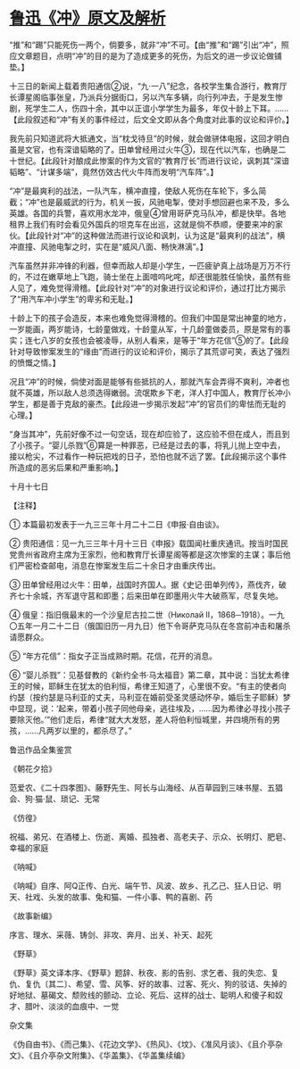 # [鲁迅《冲》原文及解析](https://www.vrrw.net/wx/8233.html)

“推”和“踢”只能死伤一两个，倘要多，就非“冲”不可。【由“推”和“踢”引出“冲”，照应文章题目，点明“冲”的目的是为了造成更多的死伤，为后文的进一步议论做铺垫。】

十三日的新闻上载着贵阳通信②说，“九·一八”纪念，各校学生集合游行，教育厅长谭星阁临事张皇，乃派兵分据街口，另以汽车多辆，向行列冲去，于是发生惨剧，死学生二人，伤四十余，其中以正谊小学学生为最多，年仅十龄上下耳。……【此段叙述和“冲”有关的事件经过，后文全文即从各个角度对此事的议论和评价。】



我先前只知道武将大抵通文，当“枕戈待旦”的时候，就会做骈体电报，这回才明白虽是文官，也有深谙韬略的了。田单曾经用过火牛③，现在代以汽车，也确是二十世纪。【此段针对酿成此惨案的作为文官的“教育厅长”而进行议论，讽刺其“深谙韬略”、“计谋多端”，竟然仿效古代火牛阵而发明“汽车阵”。】

“冲”是最爽利的战法，一队汽车，横冲直撞，使敌人死伤在车轮下，多么简截；“冲”也是最威武的行为，机关一扳，风驰电掣，使对手想回避也来不及，多么英雄。各国的兵警，喜欢用水龙冲，俄皇④曾用哥萨克马队冲，都是快举。各地租界上我们有时会看见外国兵的坦克车在出巡，这就是倘不恭顺，便要来冲的家伙。【此段针对“冲”的这种做法而进行议论和讽刺，认为这是“最爽利的战法”，横冲直撞、风驰电掣之时，实在是“威风八面、畅快淋漓”。】

汽车虽然并非冲锋的利器，但幸而敌人却是小学生，一匹疲驴真上战场是万万不行的，不过在嫩草地上飞跑，骑士坐在上面喑呜叱咤，却还很能胜任愉快，虽然有些人见了，难免觉得滑稽。【此段针对“冲”的对象进行议论和评价，通过打比方揭示了“用汽车冲小学生”的卑劣和无耻。】

十龄上下的孩子会造反，本来也难免觉得滑稽的。但我们中国是常出神童的地方，一岁能画，两岁能诗，七龄童做戏，十龄童从军，十几龄童做委员，原是常有的事实；连七八岁的女孩也会被凌辱，从别人看来，是等于“年方花信”⑤的了。【此段针对导致惨案发生的“缘由”而进行的议论和评价，揭示了其荒谬可笑，表达了强烈的愤慨之情。】

况且“冲”的时候，倘使对面是能够有些抵抗的人，那就汽车会弄得不爽利，冲者也就不英雄，所以敌人总须选得嫩弱。流氓欺乡下老，洋人打中国人，教育厅长冲小学生，都是善于克敌的豪杰。【此段进一步揭示发起“冲”的官员们的卑怯而无耻的心理。】

“身当其冲”，先前好像不过一句空话，现在却应验了，这应验不但在成人，而且到了小孩子。“婴儿杀戮”⑥算是一种罪恶，已经是过去的事，将乳儿抛上空中去，接以枪尖，不过看作一种玩把戏的日子，恐怕也就不远了罢。【此段揭示这个事件所造成的恶劣后果和严重影响。】

十月十七日





【注释】

① 本篇最初发表于一九三三年十月二十二日《申报·自由谈》。

② 贵阳通信：见一九三三年十月十三日《申报》载国闻社重庆通讯。按当时国民党贵州省政府主席为王家烈，他和教育厅长谭星阁等都是这次惨案的主谋；事后他们严密检查邮电，消息在惨案发生后二十余日才由重庆传出。

③ 田单曾经用过火牛：田单，战国时齐国人。据《史记·田单列传》，燕伐齐，破齐七十余城，齐军退守莒和即墨；后来田单在即墨用火牛大破燕军，尽复失地。

④ 俄皇：指旧俄最末的一个沙皇尼古拉二世（Николай Ⅱ，1868─1918）。一九〇五年一月二十二日（俄国旧历一月九日）他下令哥萨克马队在冬宫前冲击和屠杀请愿群众。

⑤ “年方花信”：指女子正当成熟时期。花信，花开的消息。

⑥ “婴儿杀戮”：见基督教的《新约全书·马太福音》第二章，其中说：当犹太希律王的时候，耶稣生在犹太的伯利恒，希律王知道了，心里很不安。“有主的使者向约瑟（按约瑟是马利亚的丈夫，马利亚在婚前受圣灵感动怀孕，婚后生子耶稣）梦中显现，说：‘起来，带着小孩子同他母亲，逃往埃及，……因为希律必寻找小孩子要除灭他。’”他们走后，希律“就大大发怒，差人将伯利恒城里，并四境所有的男孩，……凡两岁以里的，都杀尽了。”

鲁迅作品全集鉴赏

《朝花夕拾》

范爱农、《二十四孝图》、藤野先生、阿长与山海经、从百草园到三味书屋、五猖会、狗·猫·鼠、琐记、无常

《仿徨》

祝福、弟兄、在酒楼上、伤逝、离婚、孤独者、高老夫子、示众、长明灯、肥皂、幸福的家庭

《呐喊》

《呐喊》自序、阿Q正传、白光、端午节、风波、故乡、孔乙己、狂人日记、明天、社戏、头发的故事、兔和猫、一件小事、鸭的喜剧、药

《故事新编》

序言、理水、采薇、铸剑、非攻、奔月、出关、补天、起死

《野草》

《野草》英文译本序、《野草》题辞、秋夜、影的告别、求乞者、我的失恋、复仇、复仇〔其二〕、希望、雪、风筝、好的故事、过客、死火、狗的驳诘、失掉的好地狱、墓碣文、颓败线的颤动、立论、死后、这样的战士、聪明人和傻子和奴才、腊叶、淡淡的血痕中、一觉

杂文集

《伪自由书》、《而己集》、《花边文学》、《热风》、《坟》、《准风月谈》、《且介亭杂文》、《且介亭杂文附集》、《华盖集》、《华盖集续编》

